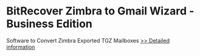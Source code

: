 # BitRecover Zimbra to Gmail Wizard - Business Edition
Software to Convert Zimbra Exported TGZ Mailboxes
[>> Detailed information](https://secure.shareit.com/shareit/product.html?productid=300810052&affiliateid=200057808)